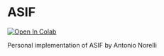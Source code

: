 # ASIF
[![Open In Colab](https://colab.research.google.com/assets/colab-badge.svg)](https://colab.research.google.com/github/noranta4/ASIF/blob/main/ASIF_colab_demo.ipynb)

Personal implementation of ASIF by Antonio Norelli
